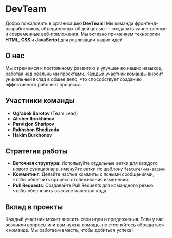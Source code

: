 # DevTeam

Добро пожаловать в организацию **DevTeam**! Мы команда фронтенд-разработчиков, объединённых общей целью — создавать качественные и современные веб-приложения. Мы активно применяем технологии **HTML**, **CSS** и **JavaScript** для реализации наших идей.

## О нас

Мы стремимся к постоянному развитию и улучшению наших навыков, работая над реальными проектами. Каждый участник команды вносит уникальный вклад в общее дело, что способствует созданию эффективного рабочего процесса.

## Участники команды

- **Og'abek Barotov** (Team Lead)
- **Alisher Ibrokhimov**
- **Parvizjon Sharipov**
- **Rakhshon Shodizoda**
- **Hakim Burkhonov**

## Стратегия работы

- **Веточная структура**: Используйте отдельные ветки для каждого нового функционала, именуйте ветки по шаблону `feature/имя-задачи`.
- **Коммитинг**: Делайте частые коммиты с ясными сообщениями, чтобы облегчить процесс отслеживания изменений.
- **Pull Requests**: Создавайте Pull Requests для командного ревью, чтобы обеспечить высокое качество кода.
  
## Вклад в проекты

Каждый участник может вносить свои идеи и предложения. Если у вас возникли вопросы или вам нужна помощь, не стесняйтесь обращаться к команде. Мы работаем вместе, чтобы добиться успеха!